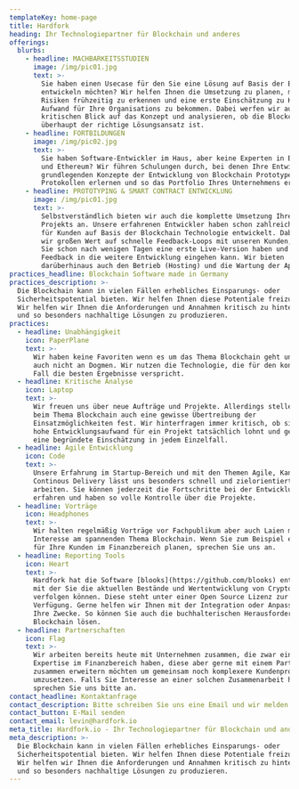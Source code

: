 ```yaml
---
templateKey: home-page
title: Hardfork
heading: Ihr Technologiepartner für Blockchain und anderes
offerings:
  blurbs:
    - headline: MACHBARKEITSSTUDIEN
      image: /img/pic01.jpg
      text: >-
        Sie haben einen Usecase für den Sie eine Lösung auf Basis der Blockchain
        entwickeln möchten? Wir helfen Ihnen die Umsetzung zu planen, mögliche
        Risiken frühzeitig zu erkennen und eine erste Einschätzung zu Kosten und
        Aufwand für Ihre Organisations zu bekommen. Dabei werfen wir auch einen
        kritischen Blick auf das Konzept und analysieren, ob die Blockchain
        überhaupt der richtige Lösungsansatz ist.
    - headline: FORTBILDUNGEN
      image: /img/pic02.jpg
      text: >-
        Sie haben Software-Entwickler im Haus, aber keine Experten in Blockchain
        und Ethereum? Wir führen Schulungen durch, bei denen Ihre Entwickler die
        grundlegenden Konzepte der Entwicklung von Blockchain Prototypen und
        Protokollen erlernen und so das Portfolio Ihres Unternehmens erweitern.
    - headline: PROTOTYPING & SMART CONTRACT ENTWICKLUNG
      image: /img/pic01.jpg
      text: >-
        Selbstverständlich bieten wir auch die komplette Umsetzung Ihres
        Projekts an. Unsere erfahrenen Entwickler haben schon zahlreiche Apps
        für Kunden auf Basis der Blockchain Technologie entwickelt. Dabei legen
        wir großen Wert auf schnelle Feedback-Loops mit unseren Kunden, so dass
        Sie schon nach wenigen Tagen eine erste Live-Version haben und Ihr
        Feedback in die weitere Entwicklung eingehen kann. Wir bieten
        darüberhinaus auch den Betrieb (Hosting) und die Wartung der Apps an.
practices_headline: Blockchain Software made in Germany
practices_description: >-
  Die Blockchain kann in vielen Fällen erhebliches Einsparungs- oder
  Sicherheitspotential bieten. Wir helfen Ihnen diese Potentiale freizulegen.
  Wir helfen wir Ihnen die Anforderungen und Annahmen kritisch zu hinterfragen
  und so besonders nachhaltige Lösungen zu produzieren.
practices:
  - headline: Unabhängigkeit
    icon: PaperPlane
    text: >-
      Wir haben keine Favoriten wenn es um das Thema Blockchain geht und glauben
      auch nicht an Dogmen. Wir nutzen die Technologie, die für den konkreten
      Fall die besten Ergebnisse verspricht.
  - headline: Kritische Analyse
    icon: Laptop
    text: >-
      Wir freuen uns über neue Aufträge und Projekte. Allerdings stellen wir
      beim Thema Blockchain auch eine gewisse Übertreibung der
      Einsatzmöglichkeiten fest. Wir hinterfragen immer kritisch, ob sich der
      hohe Entwicklungsaufwand für ein Projekt tatsächlich lohnt und geben Ihnen
      eine begründete Einschätzung in jedem Einzelfall.
  - headline: Agile Entwicklung
    icon: Code
    text: >-
      Unsere Erfahrung im Startup-Bereich und mit den Themen Agile, Kanban und
      Continous Delivery lässt uns besonders schnell und zielorientiert
      arbeiten. Sie können jederzeit die Fortschritte bei der Entwicklung
      erfahren und haben so volle Kontrolle über die Projekte.
  - headline: Vorträge
    icon: Headphones
    text: >-
      Wir halten regelmäßig Vorträge vor Fachpublikum aber auch Laien mit
      Interesse am spannenden Thema Blockchain. Wenn Sie zum Beispiel ein Event
      für Ihre Kunden im Finanzbereich planen, sprechen Sie uns an.
  - headline: Reporting Tools
    icon: Heart
    text: >-
      Hardfork hat die Software [blooks](https://github.com/blooks) entwickelt,
      mit der Sie die aktuellen Bestände und Wertentwicklung von Cryptowährungen
      verfolgen können. Diese steht unter einer Open Source Lizenz zur
      Verfügung. Gerne helfen wir Ihnen mit der Integration oder Anpassung für
      Ihre Zwecke. So können Sie auch die buchhalterischen Herausforderungen der
      Blockchain lösen.
  - headline: Partnerschaften
    icon: Flag
    text: >-
      Wir arbeiten bereits heute mit Unternehmen zusammen, die zwar eine
      Expertise im Finanzbereich haben, diese aber gerne mit einem Partner
      zusammen erweitern möchten um gemeinsam noch komplexere Kundenprojekte
      umzusetzen. Falls Sie Interesse an einer solchen Zusammenarbeit haben,
      sprechen Sie uns bitte an.
contact_headline: Kontaktanfrage
contact_description: Bitte schreiben Sie uns eine Email und wir melden uns schnellstmöglich zurück.
contact_button: E-Mail senden
contact_email: levin@hardfork.io
meta_title: Hardfork.io - Ihr Technologiepartner für Blockchain und anderes
meta_description: >-
  Die Blockchain kann in vielen Fällen erhebliches Einsparungs- oder
  Sicherheitspotential bieten. Wir helfen Ihnen diese Potentiale freizulegen.
  Wir helfen wir Ihnen die Anforderungen und Annahmen kritisch zu hinterfragen
  und so besonders nachhaltige Lösungen zu produzieren.
---
```


